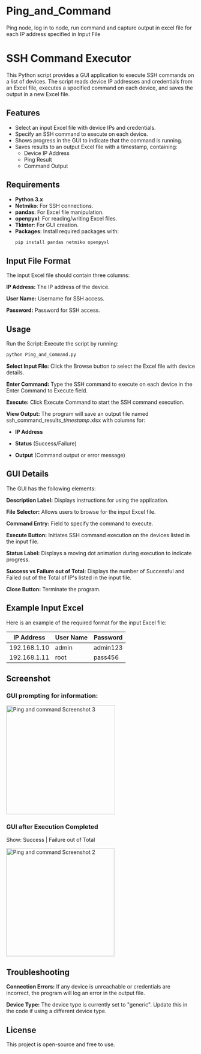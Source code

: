 # Ping_and_Command
Ping node, log in to node, run command and capture output in excel file for each IP address specified in Input File


# SSH Command Executor

This Python script provides a GUI application to execute SSH commands on a list of devices. The script reads device IP addresses and credentials from an Excel file, executes a specified command on each device, and saves the output in a new Excel file.

## Features
- Select an input Excel file with device IPs and credentials.
- Specify an SSH command to execute on each device.
- Shows progress in the GUI to indicate that the command is running.
- Saves results to an output Excel file with a timestamp, containing:
  - Device IP Address
  - Ping Result
  - Command Output

## Requirements
- **Python 3.x**
- **Netmiko**: For SSH connections.
- **pandas**: For Excel file manipulation.
- **openpyxl**: For reading/writing Excel files.
- **Tkinter**: For GUI creation.
- **Packages**: Install required packages with:
  ```bash
  pip install pandas netmiko openpyxl
  ```


## Input File Format
The input Excel file should contain three columns:

**IP Address:** The IP address of the device.

**User Name:** Username for SSH access.

**Password:** Password for SSH access.


## Usage
Run the Script: Execute the script by running:
```bash
python Ping_and_Command.py
```
**Select Input File:** Click the Browse button to select the Excel file with device details.

**Enter Command:** Type the SSH command to execute on each device in the Enter Command to Execute field.

**Execute:** Click Execute Command to start the SSH command execution.

**View Output:** The program will save an output file named ssh_command_results_*timestamp*.xlsx with columns for:

- **IP Address**

- **Status** (Success/Failure)

- **Output** (Command output or error message)



## GUI Details

The GUI has the following elements:

**Description Label:** Displays instructions for using the application.

**File Selector:** Allows users to browse for the input Excel file.

**Command Entry:** Field to specify the command to execute.

**Execute Button:** Initiates SSH command execution on the devices listed in the input file.

**Status Label:** Displays a moving dot animation during execution to indicate progress.

**Success vs Failure out of Total:** Displays the number of Successful and Failed out of the Total of IP's listed in the input file.

**Close Button:** Terminate the program.



## Example Input Excel
Here is an example of the required format for the input Excel file:

|IP Address    |User Name |Password  |
|--------------|----------|----------|
|192.168.1.10  |	admin   |	admin123 |
| 192.168.1.11 | root     |	pass456  |

## Screenshot

### GUI prompting for information:
<img width="290" alt="Ping and command Screenshot 3" src="https://github.com/user-attachments/assets/e9e50bc2-6ced-4194-8b67-b67a399e180e">

### GUI after Execution Completed
Show:
Success | Failure out of Total

<img width="288" alt="Ping and command Screenshot 2" src="https://github.com/user-attachments/assets/9792b008-7bba-4747-ae3d-ebb8da66e789">




## Troubleshooting

**Connection Errors:** If any device is unreachable or credentials are incorrect, the program will log an error in the output file.

**Device Type:** The device type is currently set to "generic". Update this in the code if using a different device type.

## License
This project is open-source and free to use.
